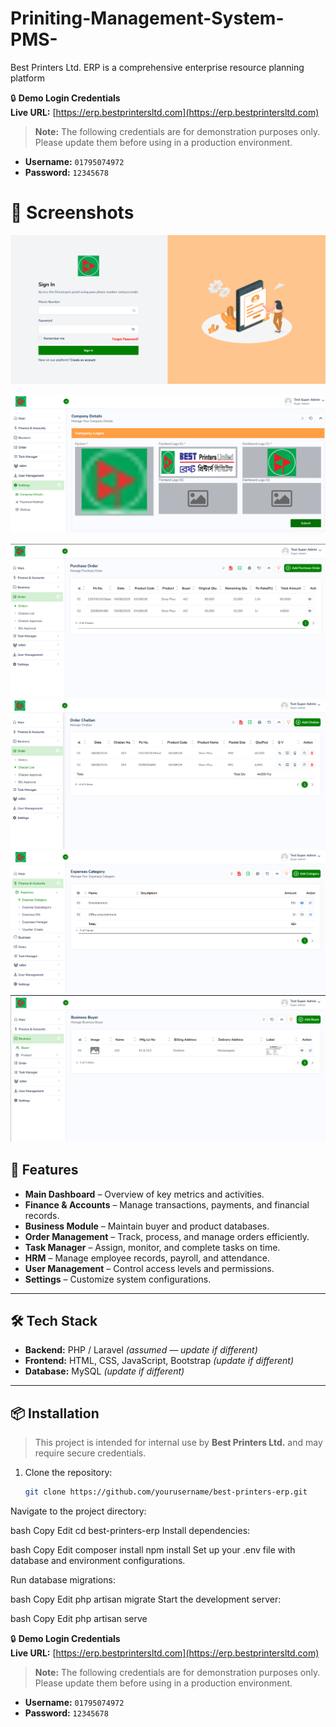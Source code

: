 # Priniting-Management-System-PMS-

Best Printers Ltd. ERP is a comprehensive enterprise resource planning platform

🔒 **Demo Login Credentials**  
**Live URL:** [https://erp.bestprintersltd.com](https://erp.bestprintersltd.com)  

> **Note:** The following credentials are for demonstration purposes only. Please update them before using in a production environment.  

- **Username:** `01795074972`  
- **Password:** `12345678`
# 📸 Screenshots
![Screenshot 1](https://github.com/arafatnahid/Priniting-Management-System-PMS-/blob/main/images/Screenshot_1318.png)

![Screenshot 2](https://github.com/arafatnahid/Priniting-Management-System-PMS-/blob/main/images/Screenshot_1317.png)

![Screenshot 3](https://github.com/arafatnahid/Priniting-Management-System-PMS-/blob/main/images/Screenshot_1315.png)
![Screenshot 4](https://github.com/arafatnahid/Priniting-Management-System-PMS-/blob/main/images/Screenshot_1316.png)
![Screenshot 5](https://github.com/arafatnahid/Priniting-Management-System-PMS-/blob/main/images/Screenshot_1319.png)
![Screenshot 6](https://github.com/arafatnahid/Priniting-Management-System-PMS-/blob/main/images/Screenshot_1320.png)


## 🚀 Features

- **Main Dashboard** – Overview of key metrics and activities.
- **Finance & Accounts** – Manage transactions, payments, and financial records.
- **Business Module** – Maintain buyer and product databases.
- **Order Management** – Track, process, and manage orders efficiently.
- **Task Manager** – Assign, monitor, and complete tasks on time.
- **HRM** – Manage employee records, payroll, and attendance.
- **User Management** – Control access levels and permissions.
- **Settings** – Customize system configurations.

---

## 🛠️ Tech Stack
- **Backend:** PHP / Laravel *(assumed — update if different)*
- **Frontend:** HTML, CSS, JavaScript, Bootstrap *(update if different)*
- **Database:** MySQL *(update if different)*

---

## 📦 Installation

> This project is intended for internal use by **Best Printers Ltd.** and may require secure credentials.

1. Clone the repository:
   ```bash
   git clone https://github.com/yourusername/best-printers-erp.git
Navigate to the project directory:

bash
Copy
Edit
cd best-printers-erp
Install dependencies:

bash
Copy
Edit
composer install
npm install
Set up your .env file with database and environment configurations.

Run database migrations:

bash
Copy
Edit
php artisan migrate
Start the development server:

bash
Copy
Edit
php artisan serve

🔒 **Demo Login Credentials**  
**Live URL:** [https://erp.bestprintersltd.com](https://erp.bestprintersltd.com)  

> **Note:** The following credentials are for demonstration purposes only. Please update them before using in a production environment.  

- **Username:** `01795074972`  
- **Password:** `12345678`



